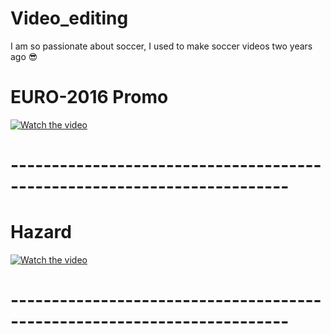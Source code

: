 # Video_editing
I am so passionate about soccer, I used to make soccer videos two years ago 😎

# EURO-2016 Promo

[![Watch the video](https://editorial.uefa.com/resources/0253-0d801306b43e-b6eac57fa880-1000/the_clip_brings_the_uefa_euro_2016_logo_to_life.jpeg)](https://www.youtube.com/watch?v=jn-fggWzGCc)

# ------------------------------------------------------------------------

# Hazard
[![Watch the video](https://images2.minutemediacdn.com/image/upload/c_crop,w_2709,h_1523,x_0,y_128/c_fill,w_720,ar_16:9,f_auto,q_auto,g_auto/images/GettyImages/mmsport/90min_en_international_web/01fkg1astcd275c1bdc5.jpg)](https://fb.watch/a1YgF3wdJI/)

# ------------------------------------------------------------------------


